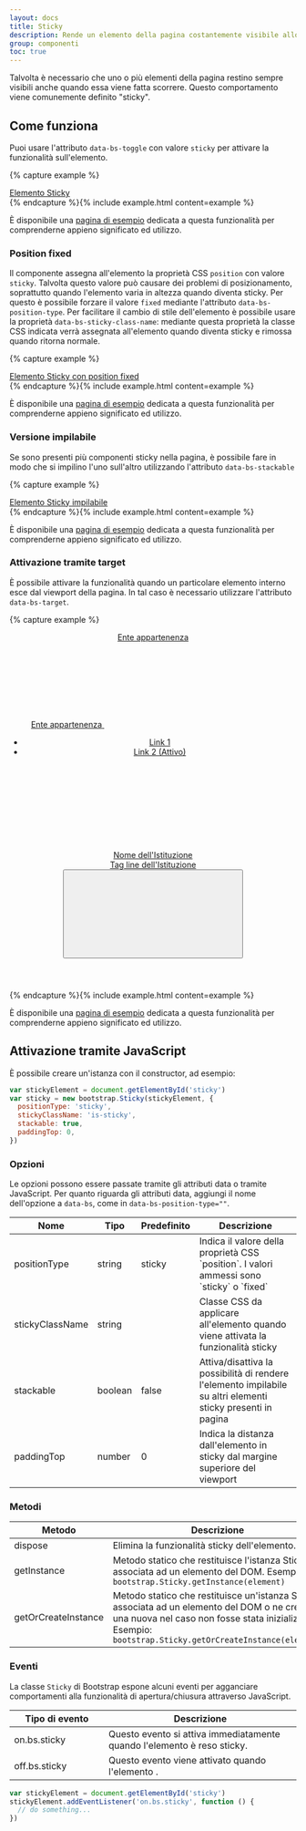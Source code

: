 ```yaml
---
layout: docs
title: Sticky
description: Rende un elemento della pagina costantemente visibile allo scorrere della pagina.
group: componenti
toc: true
---
```


<style>
  /* Style override for Documentation purposes */
 .bd-example {
   background-color: #F7F7F9;
 }
</style>

Talvolta è necessario che uno o più elementi della pagina restino sempre visibili anche quando essa viene fatta scorrere.
Questo comportamento viene comunemente definito "sticky".

## Come funziona

Puoi usare l'attributo `data-bs-toggle` con valore `sticky` per attivare la funzionalità sull'elemento.

{% capture example %}

<div class="it-header-slim-wrapper" data-bs-toggle="sticky">
  <div class="container">
    <div class="row">
      <div class="col-12">
        <div class="it-header-slim-wrapper-content">
          <a class="d-none d-lg-block navbar-brand" href="#">Elemento Sticky</a>
        </div>
      </div>
    </div>
  </div>
</div>
{% endcapture %}{% include example.html content=example %}

È disponibile una <a href="{{ site.baseurl }}/docs/esempi/sticky/">pagina di esempio</a> dedicata a questa funzionalità per comprenderne appieno significato ed utilizzo.

### Position fixed

Il componente assegna all'elemento la proprietà CSS `position` con valore `sticky`. Talvolta questo valore può causare dei problemi di posizionamento, soprattutto quando l'elemento varia in altezza quando diventa sticky. Per questo è possibile forzare il valore `fixed` mediante l'attributo `data-bs-position-type`.
Per facilitare il cambio di stile dell'elemento è possibile usare la proprietà `data-bs-sticky-class-name`: mediante questa proprietà la classe CSS indicata verrà assegnata all'elemento quando diventa sticky e rimossa quando ritorna normale.

{% capture example %}

<div class="it-header-slim-wrapper it-header-sticky" data-bs-toggle="sticky" data-bs-position-type="fixed" data-bs-target="#stickyTrigger1" data-bs-sticky-class-name="is-sticky">
  <div class="container">
    <div class="row">
      <div class="col-12">
        <div class="it-header-slim-wrapper-content">
          <a class="d-none d-lg-block navbar-brand" href="#">Elemento Sticky con position fixed</a>
        </div>
      </div>
    </div>
  </div>
</div>
{% endcapture %}{% include example.html content=example %}

È disponibile una <a href="{{ site.baseurl }}/docs/esempi/sticky/">pagina di esempio</a> dedicata a questa funzionalità per comprenderne appieno significato ed utilizzo.

### Versione impilabile

Se sono presenti più componenti sticky nella pagina, è possibile fare in modo che si impilino l'uno sull'altro utilizzando l'attributo `data-bs-stackable`

{% capture example %}

<div class="it-header-slim-wrapper" data-bs-toggle="sticky" data-bs-stackable="true">
  <div class="container">
    <div class="row">
      <div class="col-12">
        <div class="it-header-slim-wrapper-content">
          <a class="d-none d-lg-block navbar-brand" href="#">Elemento Sticky impilabile</a>
        </div>
      </div>
    </div>
  </div>
</div>
{% endcapture %}{% include example.html content=example %}

È disponibile una <a href="{{ site.baseurl }}/docs/esempi/sticky-stack/">pagina di esempio</a> dedicata a questa funzionalità per comprenderne appieno significato ed utilizzo.

<script>
  document.addEventListener('DOMContentLoaded', function () {
    var stickyElements = document.querySelectorAll('[data-bs-toggle="sticky"]');
    stickyElements.forEach((element) => {
      var sticky = bootstrap.Sticky.getInstance(element);
      if (sticky) {
        sticky.dispose();
      }
    });
  })  
</script>

### Attivazione tramite target

È possibile attivare la funzionalità quando un particolare elemento interno esce dal viewport della pagina.
In tal caso è necessario utilizzare l'attributo `data-bs-target`.

{% capture example %}

<header class="it-header-wrapper" data-bs-toggle="sticky"  data-bs-target="#stickyTrigger1">
  <div class="it-header-slim-wrapper">
    <div class="container">
      <div class="row">
        <div class="col-12">
          <div class="it-header-slim-wrapper-content">
            <a class="d-none d-lg-block navbar-brand" href="#">Ente appartenenza</a>
            <div class="nav-mobile">
              <nav aria-label="Navigazione secondaria">
                <a class="it-opener d-lg-none" data-bs-toggle="collapse" href="#menuC1" role="button" aria-expanded="false" aria-controls="menuC1">
                  <span>Ente appartenenza</span>
                  <svg class="icon" aria-hidden="true">
                    <use href="/dist/svg/sprites.svg#it-expand"></use>
                  </svg>
                </a>
                <div class="link-list-wrapper collapse" id="menuC1">
                  <ul class="link-list">
                    <li><a class="dropdown-item list-item" href="#">Link 1</a></li>
                    <li><a class="list-item active" href="#" aria-current="page">Link 2 (Attivo)</a></li>
                  </ul>
                </div>
              </nav>
            </div>
          </div>
        </div>
      </div>
    </div>
  </div>
  <div class="it-nav-wrapper">
    <div class="it-header-center-wrapper">
      <div class="container">
        <div class="row">
          <div class="col-12">
            <div class="it-header-center-content-wrapper">
              <div class="it-brand-wrapper">
                <a href="#">
                  <svg class="icon" aria-hidden="true">
                    <use href="/dist/svg/sprites.svg#it-pa"></use>
                  </svg>
                  <div class="it-brand-text">
                    <div class="it-brand-title">Nome dell'Istituzione</div>
                    <div class="it-brand-tagline d-none d-md-block">Tag line dell'Istituzione</div>
                  </div>
                </a>
              </div>
            </div>
          </div>
        </div>
      </div>
    </div>
    <div class="it-header-navbar-wrapper" id="stickyTrigger1">
      <div class="container">
        <div class="row">
          <div class="col-12">
            <!--start nav-->
            <nav class="navbar navbar-expand-lg has-megamenu" aria-label="Navigazione principale">
              <button class="custom-navbar-toggler" type="button" aria-controls="navC1" aria-expanded="false" aria-label="Mostra/Nascondi la navigazione" data-bs-toggle="navbarcollapsible" data-bs-target="#navC1">
                <svg class="icon">
                  <use href="/dist/svg/sprites.svg#it-burger"></use>
                </svg>
              </button>
              <div class="navbar-collapsable" id="navC1" style="display: none;">
                <div class="overlay" style="display: none;"></div>
                <div class="close-div">
                  <button class="btn close-menu" type="button">
                    <span class="visually-hidden">Nascondi la navigazione</span>
                    <svg class="icon">
                      <use href="/dist/svg/sprites.svg#it-close-big"></use>
                    </svg>
                  </button>
                </div>
                <div class="menu-wrapper">
                  <ul class="navbar-nav">
                    <li class="nav-item active"><a class="nav-link active" href="#" aria-current="page"><span>Link 1 (attivo)</span></a></li>
                    <li class="nav-item"><a class="nav-link disabled" href="#" aria-disabled="true"><span>Link 2 (disabilitato)</span></a></li>
                    <li class="nav-item"><a class="nav-link" href="#"><span>Link 3</span></a></li>
                    <li class="nav-item"><a class="nav-link" href="#"><span>Link 4</span></a></li>                    
                  </ul>
                </div>
              </div>
            </nav>
          </div>
        </div>
      </div>
    </div>
  </div>
</header>
{% endcapture %}{% include example.html content=example %}

È disponibile una <a href="{{ site.baseurl }}/docs/esempi/sticky-target/">pagina di esempio</a> dedicata a questa funzionalità per comprenderne appieno significato ed utilizzo.

## Attivazione tramite JavaScript

È possibile creare un'istanza con il constructor, ad esempio:

```js
var stickyElement = document.getElementById('sticky')
var sticky = new bootstrap.Sticky(stickyElement, {
  positionType: 'sticky',
  stickyClassName: 'is-sticky',
  stackable: true,
  paddingTop: 0,
})
```

### Opzioni

Le opzioni possono essere passate tramite gli attributi data o tramite JavaScript. Per quanto riguarda gli attributi data, aggiungi il nome dell'opzione a `data-bs`, come in `data-bs-position-type=""`.

<table class="table table-bordered table-striped">
  <thead>
    <tr>
      <th style="width: 100px;">Nome</th>
      <th style="width: 50px;">Tipo</th>
      <th style="width: 50px;">Predefinito</th>
      <th>Descrizione</th>
    </tr>
  </thead>
  <tbody>
    <tr>
      <td>positionType</td>
      <td>string</td>
      <td>sticky</td>
      <td>Indica il valore della proprietà CSS `position`. I valori ammessi sono `sticky` o `fixed`</td>
    </tr>
    <tr>
      <td>stickyClassName</td>
      <td>string</td>
      <td></td>
      <td>Classe CSS da applicare all'elemento quando viene attivata la funzionalità sticky</td>
    </tr>
    <tr>
      <td>stackable</td>
      <td>boolean</td>
      <td>false</td>
      <td>Attiva/disattiva la possibilità di rendere l'elemento impilabile su altri elementi sticky presenti in pagina</td>
    </tr>
    <tr>
      <td>paddingTop</td>
      <td>number</td>
      <td>0</td>
      <td>Indica la distanza dall'elemento in sticky dal margine superiore del viewport</td>
    </tr>
  </tbody>
</table>

### Metodi

<table class="table table-bordered table-striped">
  <thead>
    <tr>
      <th style="width: 150px;">Metodo</th>
      <th>Descrizione</th>
    </tr>
  </thead>
  <tbody>
    <tr>    
      <td>dispose</td>
      <td>Elimina la funzionalità sticky dell'elemento.</td>
    </tr>
    <tr>
      <td>getInstance</td>
      <td>Metodo statico che restituisce l'istanza Sticky associata ad un elemento del DOM. Esempio: <code>bootstrap.Sticky.getInstance(element)</code></td>
    </tr>
    <tr>
      <td>getOrCreateInstance</td>
      <td>Metodo statico che restituisce un'istanza Sticky associata ad un elemento del DOM o ne crea una nuova nel caso non fosse stata inizializzata. Esempio: <code>bootstrap.Sticky.getOrCreateInstance(element)</code></td>
    </tr>
  </tbody>
</table>

### Eventi

La classe `Sticky` di Bootstrap espone alcuni eventi per agganciare comportamenti alla funzionalità di apertura/chiusura attraverso JavaScript.

<table class="table table-bordered table-striped">
  <thead>
    <tr>
      <th style="width: 150px;">Tipo di evento</th>
      <th>Descrizione</th>
    </tr>
  </thead>
  <tbody>
    <tr>
      <td>on.bs.sticky</td>
      <td>Questo evento si attiva immediatamente quando l'elemento è reso sticky.</td>
    </tr>
    <tr>
      <td>off.bs.sticky</td>
      <td>Questo evento viene attivato quando l'elemento .</td>
    </tr>
  </tbody>
</table>

```js
var stickyElement = document.getElementById('sticky')
stickyElement.addEventListener('on.bs.sticky', function () {
  // do something...
})
```
